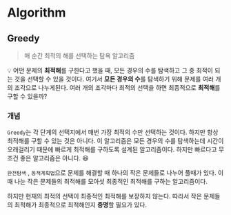 # Algorithm





## Greedy

> 매 순간 최적의 해를 선택하는 탐욕 알고리즘



:bulb: 어떤 문제의 **최적해**를 구한다고 했을 때, 모든 경우의 수를 탐색하고 그 중 최적이 되는 것을 선택할 수 있을 것이다. 여기서 **모든 경우의 수**를 탐색하기 위해 문제를 여러 개의 조각으로 나누게된다. 여러 개의 조각마다 최적의 선택을 하면 최종적으로 **최적해**를 구할 수 있을까?



### 개념

`Greedy`는 각 단계의 선택지에서 매번 가장 최적의 수만 선택하는 것이다. 하지만 항상 최적해를 구할 수 있는 것은 아니다. 이 알고리즘은 모든 경우의 수를 탐색하는데 시간이 오래걸리기 때문에 빠르게 최적해를 구하도록 설계된 알고리즘이다. 하지만 빠르다고 무조건 좋은 알고리즘은 아니다. :satisfied:

`완전탐색` , `동적계획법`으로 문제를 해결할 때 하나의 작은 문제들로 나누어 풀때가 있다. 이때 나눈 작은 문제들의 최적해를 모아섯 최종적인 최적해를 구하는 알고리즘이다.

하지만 현재의 최적의 선택이 최종적인 최적해를 보장하지 않는다. 따라서 작은 문제들의 최적해가 최종적으로 최적해인지 **증명**할 필요가 있다.



